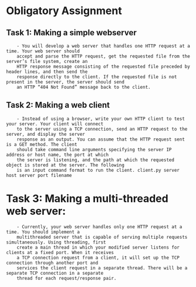# Obligatory Assignment

## Task 1: Making a simple webserver
        - You will develop a web server that handles one HTTP request at a time. Your web server should
        accept and parse the HTTP request, get the requested file from the server’s file system, create an
        HTTP response message consisting of the requested file preceded by header lines, and then send the
        response directly to the client. If the requested file is not present in the server, the server should send
        an HTTP “404 Not Found” message back to the client.

## Task 2: Making a web client
        - Instead of using a browser, write your own HTTP client to test your server. Your client will connect
        to the server using a TCP connection, send an HTTP request to the server, and display the server
        response as an output. You can assume that the HTTP request sent is a GET method. The client
        should take command line arguments specifying the server IP address or host name, the port at which
        the server is listening, and the path at which the requested object is stored at the server. The following
        is an input command format to run the client. client.py server host server port filename

# Task 3: Making a multi-threaded web server:
        - Currently, your web server handles only one HTTP request at a time. You should implement a
        multithreaded server that is capable of serving multiple requests simultaneously. Using threading, first
        create a main thread in which your modified server listens for clients at a fixed port. When it receives
        a TCP connection request from a client, it will set up the TCP connection through another port and
        services the client request in a separate thread. There will be a separate TCP connection in a separate
        thread for each request/response pair.